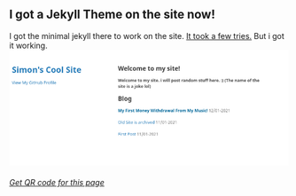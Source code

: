 ## I got a Jekyll Theme on the site now!
I got the minimal jekyll there to work on the site. [It took a few tries.](https://sastofficial.github.io/assets/img/Screenshot%202022-01-14%2010.18.01.png) But i got it working.
![Website with Minimal Theme](../../assets/img/Screenshot%202022-01-14%2010.18.17.png)
###### [Get QR code for this page](https://sastofficial.github.io/assets/img/qr/jekyll%20theme.png)
